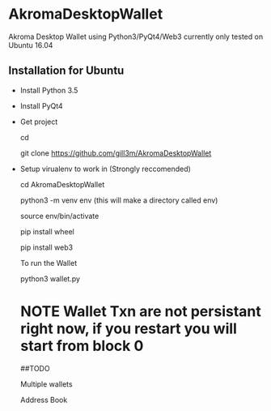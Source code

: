 # AkromaDesktopWallet
Akroma Desktop Wallet using Python3/PyQt4/Web3
currently only tested on Ubuntu 16.04

## Installation for Ubuntu

- Install Python 3.5

- Install PyQt4

- Get project

  cd
  
  git clone https://github.com/gill3m/AkromaDesktopWallet
  
- Setup virualenv to work in (Strongly reccomended)
  
  cd AkromaDesktopWallet
  
  python3 -m venv env
  (this will make a directory called env)
  
  source env/bin/activate
  
  pip install wheel
  
  pip install web3
  
  To run the Wallet
  
  python3 wallet.py
  
  # NOTE Wallet Txn are not persistant right now, if you restart you will start from block 0
  
  ##TODO
  
  Multiple wallets
  
  Address Book
  

